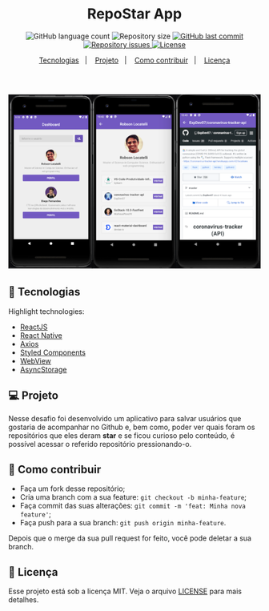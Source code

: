 <h1 align="center">RepoStar App</h1>

<p align="center">
  <img alt="GitHub language count" src="https://img.shields.io/github/languages/count/rlocatelli9/repo-star-mobile">
  <!-- trocar: 'rlocatelli9/template-README' pelo caminho do seu respositório -->

  <img alt="Repository size" src="https://img.shields.io/github/repo-size/rlocatelli9/repo-star-mobile">
  <!-- trocar: 'rlocatelli9/template-README' pelo caminho do seu respositório -->

  <a href="https://github.com/rlocatelli9/repo-star-mobile/commits/master">
  <!-- trocar: 'rlocatelli9/template-README' pelo caminho do seu respositório -->
    <img alt="GitHub last commit" src="https://img.shields.io/github/last-commit/rlocatelli9/repo-star-mobile">
     <!-- trocar: 'rlocatelli9/template-README' pelo caminho do seu respositório -->
  </a>

  <a href="https://github.com/rlocatelli9/repo-star-mobile/issues">
   <!-- trocar: 'rlocatelli9/template-README' pelo caminho do seu respositório -->
    <img alt="Repository issues" src="https://img.shields.io/github/issues/rlocatelli9/repo-star-mobile">
     <!-- trocar: 'rlocatelli9/template-README' pelo caminho do seu respositório -->

  </a>

  <a href="https://github.com/rlocatelli9/repo-star-mobile/blob/master/LICENSE.md">
  <!-- trocar: 'rlocatelli9/template-README' pelo caminho do seu respositório -->
    <img alt="License" src="https://img.shields.io/badge/license-MIT-brightgreen">
  <a>
</p>

<p align="center">
  <a href="#bookmark_tabs-tecnologias">Tecnologias</a>&nbsp;&nbsp;&nbsp;|&nbsp;&nbsp;&nbsp;
  <a href="#-projeto">Projeto</a>&nbsp;&nbsp;&nbsp;|&nbsp;&nbsp;&nbsp;
  <a href="#-como-contribuir">Como contribuir</a>&nbsp;&nbsp;&nbsp;|&nbsp;&nbsp;&nbsp;
  <a href="#memo-licença">Licença</a>
</p>

<br>

<h2 align="center">
<img alt="" title="" src=".github/assets/app.png" width="" />
</h2>

## :bookmark_tabs: Tecnologias

Highlight technologies:

- [ReactJS](https://reactjs.org/)
- [React Native](https://reactnative.dev/)
- [Axios](https://github.com/axios/axios)
- [Styled Components](https://styled-components.com/)
- [WebView](https://github.com/react-native-community/react-native-webview)
- [AsyncStorage](https://reactnative.dev/docs/asyncstorage)

## 💻 Projeto

Nesse desafio foi desenvolvido um aplicativo para salvar usuários que gostaria de acompanhar no Github e, bem como, poder ver quais foram os repositórios que eles deram **star** e se ficou curioso pelo conteúdo, é possível acessar o referido repositório pressionando-o.

## 🤔 Como contribuir

- Faça um fork desse repositório;
- Cria uma branch com a sua feature: `git checkout -b minha-feature`;
- Faça commit das suas alterações: `git commit -m 'feat: Minha nova feature'`;
- Faça push para a sua branch: `git push origin minha-feature`.

Depois que o merge da sua pull request for feito, você pode deletar a sua branch.

## :memo: Licença

Esse projeto está sob a licença MIT. Veja o arquivo [LICENSE](LICENSE.md) para mais detalhes.
